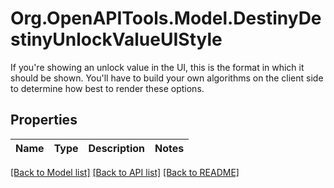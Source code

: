 # Org.OpenAPITools.Model.DestinyDestinyUnlockValueUIStyle
If you're showing an unlock value in the UI, this is the format in which it should be shown. You'll have to build your own algorithms on the client side to determine how best to render these options.

## Properties

Name | Type | Description | Notes
------------ | ------------- | ------------- | -------------

[[Back to Model list]](../README.md#documentation-for-models) [[Back to API list]](../README.md#documentation-for-api-endpoints) [[Back to README]](../README.md)

